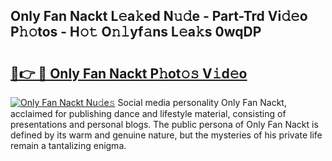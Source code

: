## Only Fan Nackt L𝚎a𝚔ed N𝚞𝚍e - Part-Trd Vi𝚍𝚎o P𝚑𝚘tos - H𝚘𝚝 O𝚗𝚕yf𝚊ns L𝚎a𝚔s 0wqDP

# <h2><a href="http://kf54uy4.oniu.top/?m=Only+Fan+Nackt">🔗👉 🔴 Only Fan Nackt P𝚑ot𝚘𝚜 V𝚒d𝚎o</a></h2>

[![Only Fan Nackt Nu𝚍e𝚜](https://i.imgur.com/0qMVB7G.gif)](http://kf54uy4.oniu.top/?m=Only+Fan+Nackt)
Social media personality Only Fan Nackt, acclaimed for publishing dance and lifestyle material, consisting of presentations and personal blogs. The public persona of Only Fan Nackt is defined by its warm and genuine nature, but the mysteries of his private life remain a tantalizing enigma.  
